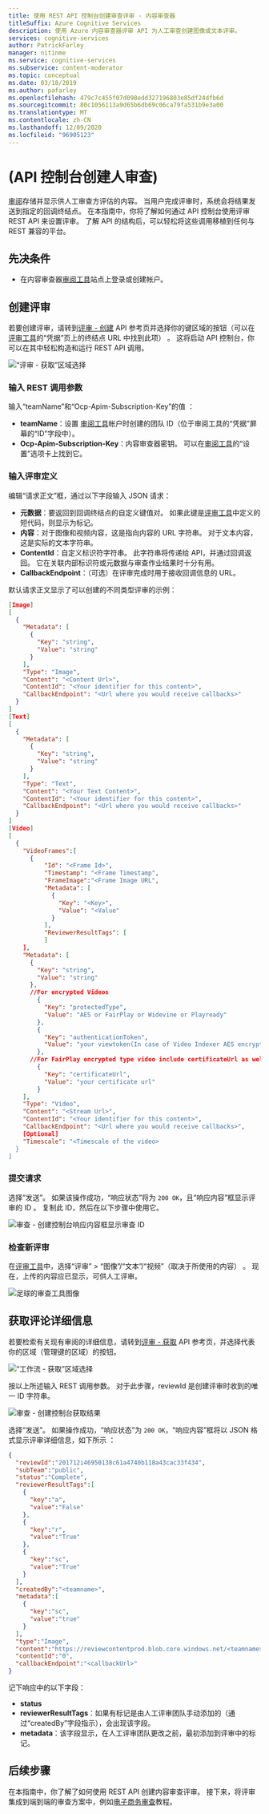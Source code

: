 ```yaml
---
title: 使用 REST API 控制台创建审查评审 - 内容审查器
titleSuffix: Azure Cognitive Services
description: 使用 Azure 内容审查器评审 API 为人工审查创建图像或文本评审。
services: cognitive-services
author: PatrickFarley
manager: nitinme
ms.service: cognitive-services
ms.subservice: content-moderator
ms.topic: conceptual
ms.date: 03/18/2019
ms.author: pafarley
ms.openlocfilehash: 479c7c455f07d098edd327196803e85df24dfb6d
ms.sourcegitcommit: 80c1056113a9d65b6db69c06ca79fa531b9e3a00
ms.translationtype: MT
ms.contentlocale: zh-CN
ms.lasthandoff: 12/09/2020
ms.locfileid: "96905123"
---
```

# <a name="create-human-reviews-api-console"></a> (API 控制台创建人审查) 

[审阅](./review-api.md#reviews)存储并显示供人工审查方评估的内容。 当用户完成评审时，系统会将结果发送到指定的回调终结点。 在本指南中，你将了解如何通过 API 控制台使用评审 REST API 来设置评审。 了解 API 的结构后，可以轻松将这些调用移植到任何与 REST 兼容的平台。

## <a name="prerequisites"></a>先决条件

- 在内容审查器[审阅工具](https://contentmoderator.cognitive.microsoft.com/)站点上登录或创建帐户。

## <a name="create-a-review"></a>创建评审

若要创建评审，请转到[评审 - 创建](https://westus2.dev.cognitive.microsoft.com/docs/services/580519463f9b070e5c591178/operations/580519483f9b0709fc47f9c4) API 参考页并选择你的键区域的按钮（可以在[评审工具](https://contentmoderator.cognitive.microsoft.com/)的“凭据”页上的终结点 URL 中找到此项） 。 这将启动 API 控制台，你可以在其中轻松构造和运行 REST API 调用。

![“评审 - 获取”区域选择](images/test-drive-region.png)

### <a name="enter-rest-call-parameters"></a>输入 REST 调用参数

输入“teamName”和“Ocp-Apim-Subscription-Key”的值 ：

- **teamName**：设置 [审阅工具](https://contentmoderator.cognitive.microsoft.com/)帐户时创建的团队 ID（位于审阅工具的“凭据”屏幕的“ID”字段中）。
- **Ocp-Apim-Subscription-Key**：内容审查器密钥。 可以在[审阅工具](https://contentmoderator.cognitive.microsoft.com)的“设置”选项卡上找到它。

### <a name="enter-a-review-definition"></a>输入评审定义

编辑“请求正文”框，通过以下字段输入 JSON 请求：

- **元数据**：要返回到回调终结点的自定义键值对。 如果此键是[评审工具](https://contentmoderator.cognitive.microsoft.com)中定义的短代码，则显示为标记。
- **内容**：对于图像和视频内容，这是指向内容的 URL 字符串。 对于文本内容，这是实际的文本字符串。
- **ContentId**：自定义标识符字符串。 此字符串将传递给 API，并通过回调返回。 它在关联内部标识符或元数据与审查作业结果时十分有用。
- **CallbackEndpoint**：（可选）在评审完成时用于接收回调信息的 URL。

默认请求正文显示了可以创建的不同类型评审的示例：

```json
[Image]
[
  {
    "Metadata": [
      {
        "Key": "string",
        "Value": "string"
      }
    ],
    "Type": "Image",
    "Content": "<Content Url>",
    "ContentId": "<Your identifier for this content>",
    "CallbackEndpoint": "<Url where you would receive callbacks>"
  }
]
[Text]
[
  {
    "Metadata": [
      {
        "Key": "string",
        "Value": "string"
      }
    ],
    "Type": "Text",
    "Content": "<Your Text Content>",
    "ContentId": "<Your identifier for this content>",
    "CallbackEndpoint": "<Url where you would receive callbacks>"
  }
]
[Video]
[
  {
    "VideoFrames":[
      {
          "Id": "<Frame Id>",
          "Timestamp": "<Frame Timestamp",
          "FrameImage":"<Frame Image URL",
          "Metadata": [
            {
              "Key": "<Key>",
              "Value": "<Value"
            }
          ],
          "ReviewerResultTags": [
          ]
    ], 
    "Metadata": [
      {
        "Key": "string",
        "Value": "string"
      },
      //For encrypted Videos
        {
          "Key": "protectedType",
          "Value": "AES or FairPlay or Widevine or Playready"
        },
        {
          "Key": "authenticationToken",
          "Value": "your viewtoken(In case of Video Indexer AES encryption type, this value is viewtoken from breakdown json)"
        },
      //For FairPlay encrypted type video include certificateUrl as well
        {
          "Key": "certificateUrl",
          "Value": "your certificate url"
        }
    ],
    "Type": "Video",
    "Content": "<Stream Url>",
    "ContentId": "<Your identifier for this content>",
    "CallbackEndpoint": "<Url where you would receive callbacks>",
    [Optional]
    "Timescale": "<Timescale of the video>
  }
]
```

### <a name="submit-your-request"></a>提交请求
  
选择“发送”。 如果该操作成功，“响应状态”将为 `200 OK`，且“响应内容”框显示评审的 ID 。 复制此 ID，然后在以下步骤中使用它。

![审查 - 创建控制台响应内容框显示审查 ID](images/test-drive-review-2.PNG)

### <a name="examine-the-new-review"></a>检查新评审

在[评审工具](https://contentmoderator.cognitive.microsoft.com)中，选择“评审” > “图像”/“文本”/“视频”（取决于所使用的内容）   。 现在，上传的内容应已显示，可供人工评审。

![足球的审查工具图像](images/test-drive-review-5.PNG)

## <a name="get-review-details"></a>获取评论详细信息

若要检索有关现有审阅的详细信息，请转到[评审 - 获取](https://westus2.dev.cognitive.microsoft.com/docs/services/580519463f9b070e5c591178/operations/580519483f9b0709fc47f9c2) API 参考页，并选择代表你的区域（管理键的区域）的按钮。

![“工作流 - 获取”区域选择](images/test-drive-region.png)

按以上所述输入 REST 调用参数。 对于此步骤，reviewId 是创建评审时收到的唯一 ID 字符串。

![审查 - 创建控制台获取结果](images/test-drive-review-3.PNG)
  
选择“发送”。 如果操作成功，“响应状态”为 `200 OK`，“响应内容”框将以 JSON 格式显示评审详细信息，如下所示 ：

```json
{  
  "reviewId":"201712i46950138c61a4740b118a43cac33f434",
  "subTeam":"public",
  "status":"Complete",
  "reviewerResultTags":[  
    {  
      "key":"a",
      "value":"False"
    },
    {  
      "key":"r",
      "value":"True"
    },
    {  
      "key":"sc",
      "value":"True"
    }
  ],
  "createdBy":"<teamname>",
  "metadata":[  
    {  
      "key":"sc",
      "value":"true"
    }
  ],
  "type":"Image",
  "content":"https://reviewcontentprod.blob.core.windows.net/<teamname>/IMG_201712i46950138c61a4740b118a43cac33f434",
  "contentId":"0",
  "callbackEndpoint":"<callbackUrl>"
}
```

记下响应中的以下字段：

- **status**
- **reviewerResultTags**：如果有标记是由人工评审团队手动添加的（通过“createdBy”字段指示），会出现该字段。
- **metadata**：该字段显示，在人工评审团队更改之前，最初添加到评审中的标记。

## <a name="next-steps"></a>后续步骤

在本指南中，你了解了如何使用 REST API 创建内容审查评审。 接下来，将评审集成到端到端的审查方案中，例如[电子商务审查](./ecommerce-retail-catalog-moderation.md)教程。